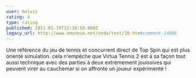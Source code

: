 ```yaml
---
user: melvis
rating: 4
type: rating
published: 2011-01-19T12:38:50.000Z
legacy_url: http://www.emunova.net/veda/test/20.htm#comment-14886
---
```

Une référence du jeu de tennis et concurrent direct de Top Spin qui est plus orienté simulation. cela n'empéche que Virtua Tennis 2 est à sa façon tout aussi technique avec des parties à deux extrémement jouissives qui peuvent virer au cauchemar si on affronte un joueur expérimenté !